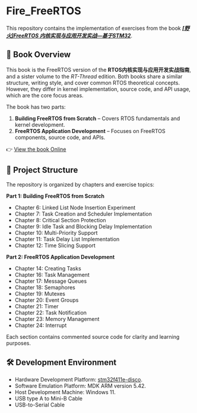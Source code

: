 # Fire_FreeRTOS

This repository contains the implementation of exercises from the book ***[[野火]FreeRTOS 内核实现与应用开发实战—基于STM32](https://doc.embedfire.com/rtos/freertos/zh/latest/index.html)***. 

## 📘 Book Overview
This book is the FreeRTOS version of the **RTOS内核实现与应用开发实战指南**, and a sister volume to the *RT-Thread* edition. Both books share a similar structure, writing style, and cover common RTOS theoretical concepts. However, they differ in kernel implementation, source code, and API usage, which are the core focus areas.

The book has two parts:

1. **Building FreeRTOS from Scratch** – Covers RTOS fundamentals and kernel development.
2. **FreeRTOS Application Development** – Focuses on FreeRTOS components, source code, and APIs.

👉 [View the book Online](https://doc.embedfire.com/rtos/freertos/zh/latest/index.html)

## 📂 Project Structure

The repository is organized by chapters and exercise topics:

**Part 1: Building FreeRTOS from Scratch**

* Chapter 6: Linked List Node Insertion Experiment
* Chapter 7: Task Creation and Scheduler Implementation
* Chapter 8: Critical Section Protection
* Chapter 9: Idle Task and Blocking Delay Implementation
* Chapter 10: Multi-Priority Support
* Chapter 11: Task Delay List Implementation
* Chapter 12: Time Slicing Support

**Part 2: FreeRTOS Application Development**

* Chapter 14: Creating Tasks
* Chapter 16: Task Management
* Chapter 17: Message Queues
* Chapter 18: Semaphores
* Chapter 19: Mutexes
* Chapter 20: Event Groups
* Chapter 21: Timer
* Chapter 22: Task Notification
* Chapter 23: Memory Management
* Chapter 24: Interrupt

Each section contains commented source code for clarity and learning purposes.

## 🛠️ Development Environment

- Hardware Development Platform: [stm32f411e-disco](https://www.st.com/en/evaluation-tools/32f411ediscovery.html).
- Software Emulation Platform: MDK ARM version 5.42.
- Host Development Machine: Windows 11.
- USB type A to Mini-B Cable
- USB-to-Serial Cable





